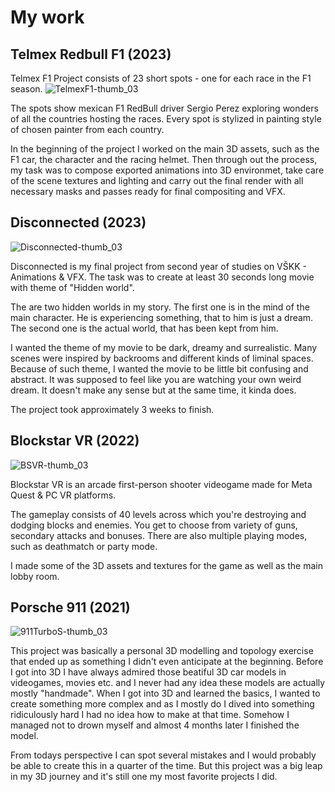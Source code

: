 # My work
## **Telmex Redbull F1** (2023)

Telmex F1 Project consists of 23 short spots - one for each race in the F1 season.
![TelmexF1-thumb_03](https://github.com/JakubPanekVSKK/english-for-designers/assets/149397077/75551812-bb5b-489d-afea-89cec395b6cd)

The spots show mexican F1 RedBull driver Sergio Perez exploring wonders of all the countries hosting the races.
Every spot is stylized in painting style of chosen painter from each country.

In the beginning of the project I worked on the main 3D assets, such as the F1 car, the character and the racing helmet. Then through out the process, my task was to compose exported animations into 3D environmet, take care of the scene textures and lighting and carry out the final render with all necessary masks and passes ready for final compositing and VFX.

## **Disconnected** (2023)
![Disconnected-thumb_03](https://github.com/JakubPanekVSKK/english-for-designers/assets/149397077/0fa6bfb2-ba3d-4401-8a9c-62a8ffcafd39)

Disconnected is my final project from second year of studies on VŠKK - Animations & VFX. The task was to create at least 30 seconds long movie with theme of "Hidden world".

The are two hidden worlds in my story. The first one is in the mind of the main character. He is experiencing something, that to him is just a dream. The second one is the actual world, that has been kept from him.

I wanted the theme of my movie to be dark, dreamy and surrealistic. Many scenes were inspired by backrooms and different kinds of liminal spaces. Because of such theme, I wanted the movie to be little bit confusing and abstract. It was supposed to feel like you are watching your own weird dream. It doesn't make any sense but at the same time, it kinda does. 

The project took approximately 3 weeks to finish.

## **Blockstar VR** (2022)
![BSVR-thumb_03](https://github.com/JakubPanekVSKK/english-for-designers/assets/149397077/9a5d5173-e68f-48be-8c98-d583c84f401a)

Blockstar VR is an arcade first-person shooter videogame made for Meta Quest & PC VR platforms.

The gameplay consists of 40 levels across which you're destroying and dodging blocks and enemies. You get to choose from variety of guns, secondary attacks and bonuses. There are also multiple playing modes, such as deathmatch or party mode.

I made some of the 3D assets and textures for the game as well as the main lobby room.

## **Porsche 911** (2021)
![911TurboS-thumb_03](https://github.com/JakubPanekVSKK/english-for-designers/assets/149397077/50a567b4-6a85-45e0-9688-9348b4a7782c)

This project was basically a personal 3D modelling and topology exercise that ended up as something I didn't even anticipate at the beginning. Before I got into 3D I have always admired those beatiful 3D car models in videogames, movies etc. and I never had any idea these models are actually mostly "handmade". When I got into 3D and learned the basics, I wanted to create something more complex and as I mostly do I dived into something ridiculously hard I had no idea how to make at that time. Somehow I managed not to drown myself and almost 4 months later I finished the model. 

From todays perspective I can spot several mistakes and I would probably be able to create this in a quarter of the time. But this project was a big leap in my 3D journey and it's still one my most favorite projects I did.
